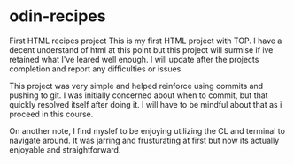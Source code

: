 # odin-recipes
First HTML recipes project
This is my first HTML project with TOP. I have a decent understand of html at this point but this project will surmise if ive retained what I've leared well enough.
I will update after the projects completion and report any difficulties or issues.

This project was very simple and helped reinforce using commits and pushing to git. I was initially concerned about when to commit, but that quickly resolved itself after doing it. I will have to be mindful about that as i proceed in this course.

On another note, I find myslef to be enjoying utilizing the CL and terminal to navigate around. It was jarring and frusturating at first but now its actually enjoyable and straightforward.